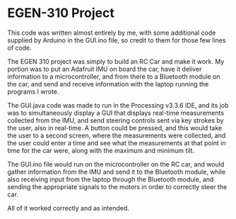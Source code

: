 # EGEN-310 Project

This code was written almost entirely by me, with some additional code supplied by Arduino in the GUI.ino file, so credit to them for those few lines of code.

The EGEN 310 project was simply to build an RC Car and make it work. My portion was to put an Adafruit IMU on board the car, have it deliver information to a microcontroller, and from there to a Bluetooth module on the car, and send and receive information with the laptop running the programs I wrote.

The GUI.java code was made to run in the Processing v3.3.6 IDE, and its job was to simultaneously display a GUI that displays real-time measurements collected from the IMU, and send steering controls sent via key strokes by the user, also in real-time. A button could be pressed, and this would take the user to a second screen, where the measurements were collected, and the user could enter a time and see what the measurements at that point in time for the car were, along with the maximum and minimum tilt.

The GUI.ino file would run on the microcontroller on the RC car, and would gather information from the IMU and send it to the Bluetooth module, while also receiving input from the laptop through the Bluetooth module, and sending the appropriate signals to the motors in order to correctly steer the car.

All of it worked correctly and as intended.
